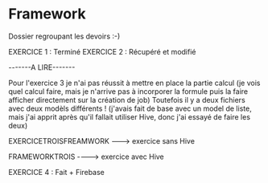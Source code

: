 # Framework
Dossier regroupant les devoirs :-)

EXERCICE 1 : Terminé
EXERCICE 2 : Récupéré et modifié

-------A LIRE-------

Pour l'exercice 3 je n'ai pas réussit à mettre en place la partie calcul (je vois quel calcul faire, mais je n'arrive pas à incorporer la formule puis la faire afficher directement sur la création de job) 
Toutefois il y a deux fichiers avec deux modèls différents ! (j'avais fait de base avec un model de liste, mais j'ai apprit après qu'il fallait utiliser Hive, donc j'ai essayé de faire les deux)

EXERCICETROISFREAMWORK ---> exercice sans Hive

FRAMEWORKTROIS ----> exercice avec Hive

EXERCICE 4 : Fait + Firebase
